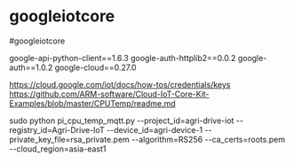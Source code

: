 # googleiotcore
#googleiotcore

google-api-python-client==1.6.3
google-auth-httplib2==0.0.2
google-auth==1.0.2
google-cloud==0.27.0

https://cloud.google.com/iot/docs/how-tos/credentials/keys
https://github.com/ARM-software/Cloud-IoT-Core-Kit-Examples/blob/master/CPUTemp/readme.md

sudo python pi_cpu_temp_mqtt.py --project_id=agri-drive-iot --registry_id=Agri-Drive-IoT --device_id=agri-device-1 --private_key_file=rsa_private.pem --algorithm=RS256 --ca_certs=roots.pem --cloud_region=asia-east1
